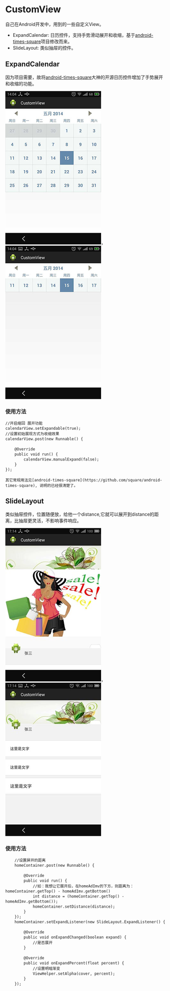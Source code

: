 CustomView
===========

自己在Android开发中，用到的一些自定义View。

*  ExpandCalendar: 日历控件，支持手势滑动展开和收缩，基于[android-times-square](https://github.com/square/android-times-square)项目修改而来。
*  SlideLayout: 类似抽屉的控件。


ExpandCalendar
------------
因为项目需要，故将[android-times-square](https://github.com/square/android-times-square)大神的开源日历控件增加了手势展开和收缩的功能。

![正常效果](https://raw.githubusercontent.com/sunxd/CustomView/master/ExpandCalendar/zhankai.jpg "正常效果")，
![收缩后效果](https://raw.githubusercontent.com/sunxd/CustomView/master/ExpandCalendar/shousuo.jpg "收缩后效果")

### 使用方法

    //开启缩回 展开功能
    calendarView.setExpandable(true);
    //设置初始展现方式为收缩效果
    calendarView.post(new Runnable() {

        @Override
        public void run() {
            calendarView.manualExpand(false);
        }
    });

    其它常规用法见[android-times-square](https://github.com/square/android-times-square), 说明的已经很清楚了。



SlideLayout
------------
类似抽屉控件，位置随便放，给他一个distance,它就可以展开到distance的距离，比抽屉更灵活，不影响事件响应。


![正常效果](https://raw.githubusercontent.com/sunxd/CustomView/master/SlideLayout/slide.jpg "正常效果")，
![收缩后效果](https://raw.githubusercontent.com/sunxd/CustomView/master/SlideLayout/slide_open.jpg "展开后效果")


### 使用方法
        //设置屏开的距离
        homeContainer.post(new Runnable() {

            @Override
            public void run() {
                //如：我想让它展开后，在homeAdImv的下方，则距离为：homeContainer.getTop() - homeAdImv.getBottom()
                int distance = (homeContainer.getTop() - homeAdImv.getBottom());
                homeContainer.setDistance(distance);
            }
        });
        homeContainer.setExpandListener(new SlideLayout.ExpandListener() {

            @Override
            public void onExpandChanged(boolean expand) {
                //是否展开
            }

            @Override
            public void onExpandPercent(float percent) {
                //设置明暗渐变
                ViewHelper.setAlpha(cover, percent);
            }
        });



